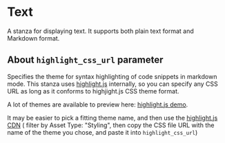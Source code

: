 # Text

A stanza for displaying text. It supports both plain text format and Markdown format.

## About `highlight_css_url` parameter

Specifies the theme for syntax highlighting of code snippets in markdown mode.
This stanza uses [highlight.js](https://highlightjs.org/) internally, so you can specify any CSS URL as long as it conforms to highjight.js CSS theme format.

A lot of themes are available to preview here: [highlight.js demo](https://highlightjs.org/static/demo/).

It may be easier to pick a fitting theme name, and then use the [highlight.js CDN](https://cdnjs.com/libraries/highlight.js) ( filter by Asset Type: "Styling", then copy the CSS file URL with the name of the theme you chose, and paste it into `highlight_css_url`)
